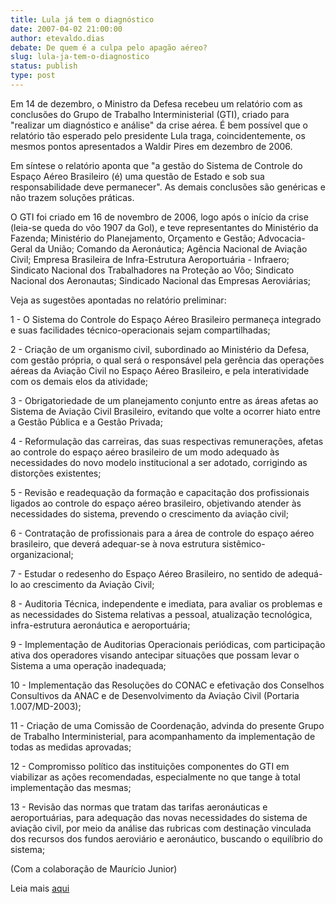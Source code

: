 ```yaml
---
title: Lula já tem o diagnóstico
date: 2007-04-02 21:00:00
author: etevaldo.dias
debate: De quem é a culpa pelo apagão aéreo?
slug: lula-ja-tem-o-diagnostico
status: publish 
type: post
---
```


  
Em 14 de dezembro, o Ministro da Defesa recebeu um relatório com as conclusões do Grupo de Trabalho Interministerial (GTI), criado para "realizar um diagnóstico e análise" da crise aérea. É bem possível que o relatório tão esperado pelo presidente Lula traga, coincidentemente, os mesmos pontos apresentados a Waldir Pires em dezembro de 2006.  
  
Em síntese o relatório aponta que "a gestão do Sistema de Controle do Espaço Aéreo Brasileiro (é) uma questão de Estado e sob sua responsabilidade deve permanecer". As demais conclusões são genéricas e não trazem soluções práticas.  
  
O GTI foi criado em 16 de novembro de 2006, logo após o início da crise (leia-se queda do vôo 1907 da Gol), e teve representantes do Ministério da Fazenda; Ministério do Planejamento, Orçamento e Gestão; Advocacia-Geral da União; Comando da Aeronáutica; Agência Nacional de Aviação Civil; Empresa Brasileira de Infra-Estrutura Aeroportuária - Infraero; Sindicato Nacional dos Trabalhadores na Proteção ao Vôo; Sindicato Nacional dos Aeronautas; Sindicado Nacional das Empresas Aeroviárias;  
  
Veja as sugestões apontadas no relatório preliminar:  
  
1 - O Sistema do Controle do Espaço Aéreo Brasileiro permaneça integrado e suas facilidades técnico-operacionais sejam compartilhadas;  
  
2 - Criação de um organismo civil, subordinado ao Ministério da Defesa, com gestão própria, o qual será o responsável pela gerência das operações aéreas da Aviação Civil no Espaço Aéreo Brasileiro, e pela interatividade com os demais elos da atividade;  
  
3 - Obrigatoriedade de um planejamento conjunto entre as áreas afetas ao Sistema de Aviação Civil Brasileiro, evitando que volte a ocorrer hiato entre a Gestão Pública e a Gestão Privada;  
  
4 - Reformulação das carreiras, das suas respectivas remunerações, afetas ao controle do espaço aéreo brasileiro de um modo adequado às necessidades do novo modelo institucional a ser adotado, corrigindo as distorções existentes;  
  
5 - Revisão e readequação da formação e capacitação dos profissionais ligados ao controle do espaço aéreo brasileiro, objetivando atender às necessidades do sistema, prevendo o crescimento da aviação civil;  
  
6 - Contratação de profissionais para a área de controle do espaço aéreo brasileiro, que deverá adequar-se à nova estrutura sistêmico-organizacional;  
  
7 - Estudar o redesenho do Espaço Aéreo Brasileiro, no sentido de adequá-lo ao crescimento da Aviação Civil;   
  
8 - Auditoria Técnica, independente e imediata, para avaliar os problemas e as necessidades do Sistema relativas a pessoal, atualização tecnológica, infra-estrutura aeronáutica e aeroportuária;  
  
9 - Implementação de Auditorias Operacionais periódicas, com participação ativa dos operadores visando antecipar situações que possam levar o Sistema a uma operação inadequada;  
  
10 - Implementação das Resoluções do CONAC e efetivação dos Conselhos Consultivos da ANAC e de Desenvolvimento da Aviação Civil (Portaria 1.007/MD-2003);  
  
11 - Criação de uma Comissão de Coordenação, advinda do presente Grupo de Trabalho Interministerial, para acompanhamento da implementação de todas as medidas aprovadas;   
  
12 - Compromisso político das instituições componentes do GTI em viabilizar as ações recomendadas, especialmente no que tange à total implementação das mesmas;  
  
13 - Revisão das normas que tratam das tarifas aeronáuticas e aeroportuárias, para adequação das novas necessidades do sistema de aviação civil, por meio da análise das rubricas com destinação vinculada dos recursos dos fundos aeroviário e aeronáutico, buscando o equilíbrio do sistema;  
  
(Com a colaboração de Maurício Junior)  
  
Leia mais [aqui](http://z001.ig.com.br/ig/21/55/931191/blig/blogdoet/)

